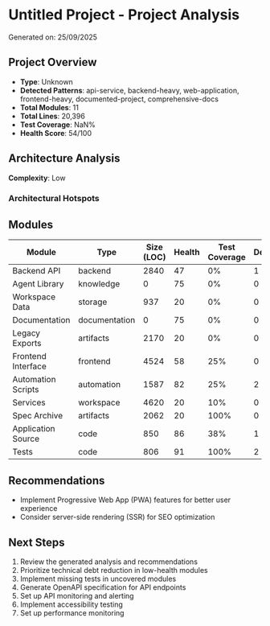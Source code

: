 # Untitled Project - Project Analysis

Generated on: 25/09/2025

## Project Overview

- **Type**: Unknown
- **Detected Patterns**: api-service, backend-heavy, web-application, frontend-heavy, documented-project, comprehensive-docs
- **Total Modules**: 11
- **Total Lines**: 20,396
- **Test Coverage**: NaN%
- **Health Score**: 54/100

## Architecture Analysis

**Complexity**: Low

### Architectural Hotspots



## Modules

| Module | Type | Size (LOC) | Health | Test Coverage | Dependencies |
|--------|------|------------|---------|---------------|--------------|
| Backend API | backend | 2840 | 47 | 0% | 1 |
| Agent Library | knowledge | 0 | 75 | 0% | 0 |
| Workspace Data | storage | 937 | 20 | 0% | 0 |
| Documentation | documentation | 0 | 75 | 0% | 0 |
| Legacy Exports | artifacts | 2170 | 20 | 0% | 0 |
| Frontend Interface | frontend | 4524 | 58 | 25% | 0 |
| Automation Scripts | automation | 1587 | 82 | 25% | 2 |
| Services | workspace | 4620 | 20 | 10% | 0 |
| Spec Archive | artifacts | 2062 | 20 | 100% | 0 |
| Application Source | code | 850 | 86 | 38% | 1 |
| Tests | code | 806 | 91 | 100% | 2 |

## Recommendations

- Implement Progressive Web App (PWA) features for better user experience
- Consider server-side rendering (SSR) for SEO optimization

## Next Steps

1. Review the generated analysis and recommendations
1. Prioritize technical debt reduction in low-health modules
1. Implement missing tests in uncovered modules
1. Generate OpenAPI specification for API endpoints
1. Set up API monitoring and alerting
1. Implement accessibility testing
1. Set up performance monitoring

